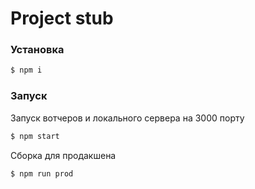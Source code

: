 # Project stub

### Установка

```sh
$ npm i
```

### Запуск

Запуск вотчеров и локального сервера на 3000 порту

```sh
$ npm start
```

Сборка для продакшена

```sh
$ npm run prod
```